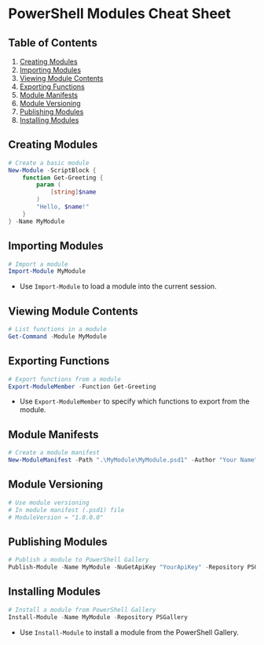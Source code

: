 # PowerShell Modules Cheat Sheet

## Table of Contents

1. [Creating Modules](#creating-modules)
2. [Importing Modules](#importing-modules)
3. [Viewing Module Contents](#viewing-module-contents)
4. [Exporting Functions](#exporting-functions)
5. [Module Manifests](#module-manifests)
6. [Module Versioning](#module-versioning)
7. [Publishing Modules](#publishing-modules)
8. [Installing Modules](#installing-modules)

## Creating Modules

```powershell
# Create a basic module
New-Module -ScriptBlock {
    function Get-Greeting {
        param (
            [string]$name
        )
        "Hello, $name!"
    }
} -Name MyModule
```

## Importing Modules

```powershell
# Import a module
Import-Module MyModule
```

- Use `Import-Module` to load a module into the current session.

## Viewing Module Contents

```powershell
# List functions in a module
Get-Command -Module MyModule
```

## Exporting Functions

```powershell
# Export functions from a module
Export-ModuleMember -Function Get-Greeting
```

- Use `Export-ModuleMember` to specify which functions to export from the module.

## Module Manifests

```powershell
# Create a module manifest
New-ModuleManifest -Path ".\MyModule\MyModule.psd1" -Author "Your Name" -Description "Description of the module" -ModuleVersion 1.0
```

## Module Versioning

```powershell
# Use module versioning
# In module manifest (.psd1) file
# ModuleVersion = "1.0.0.0"
```

## Publishing Modules

```powershell
# Publish a module to PowerShell Gallery
Publish-Module -Name MyModule -NuGetApiKey "YourApiKey" -Repository PSGallery
```

## Installing Modules

```powershell
# Install a module from PowerShell Gallery
Install-Module -Name MyModule -Repository PSGallery
```

- Use `Install-Module` to install a module from the PowerShell Gallery.

